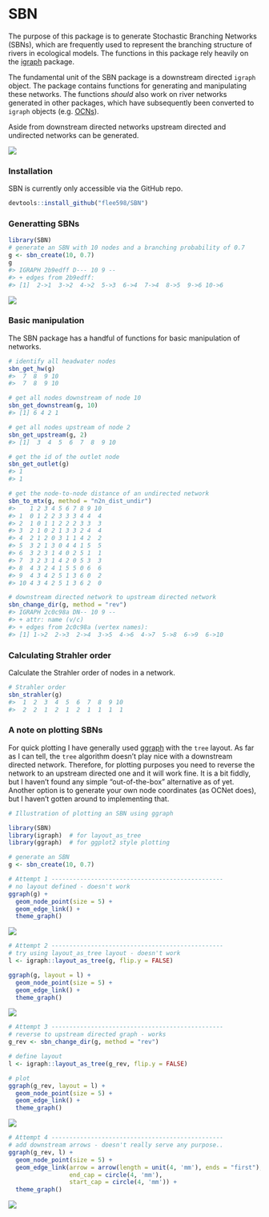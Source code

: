 
# SBN

<!-- badges: start -->
<!-- badges: end -->

The purpose of this package is to generate Stochastic Branching Networks
(SBNs), which are frequently used to represent the branching structure
of rivers in ecological models. The functions in this package rely
heavily on the [igraph](https://igraph.org/r/) package.

The fundamental unit of the SBN package is a downstream directed
`igraph` object. The package contains functions for generating and
manipulating these networks. The functions *should* also work on river
networks generated in other packages, which have subsequently been
converted to `igraph` objects
(e.g. [OCNs](https://cran.r-project.org/web/packages/OCNet/vignettes/OCNet.html)).

Aside from downstream directed networks upstream directed and undirected
networks can be generated.

![](man/figures/unnamed-chunk-2-1.png)<!-- -->

### Installation

SBN is currently only accessible via the GitHub repo.

``` r
devtools::install_github("flee598/SBN")
```

### Generatting SBNs

``` r
library(SBN)
# generate an SBN with 10 nodes and a branching probability of 0.7
g <- sbn_create(10, 0.7)
g
#> IGRAPH 2b9edff D--- 10 9 -- 
#> + edges from 2b9edff:
#> [1]  2->1  3->2  4->2  5->3  6->4  7->4  8->5  9->6 10->6
```

![](man/figures/unnamed-chunk-5-1.png)<!-- -->

### Basic manipulation

The SBN package has a handful of functions for basic manipulation of
networks.

``` r
# identify all headwater nodes
sbn_get_hw(g)
#>  7  8  9 10 
#>  7  8  9 10

# get all nodes downstream of node 10
sbn_get_downstream(g, 10)
#> [1] 6 4 2 1

# get all nodes upstream of node 2
sbn_get_upstream(g, 2)
#> [1]  3  4  5  6  7  8  9 10

# get the id of the outlet node
sbn_get_outlet(g)
#> 1 
#> 1

# get the node-to-node distance of an undirected network
sbn_to_mtx(g, method = "n2n_dist_undir")
#>    1 2 3 4 5 6 7 8 9 10
#> 1  0 1 2 2 3 3 3 4 4  4
#> 2  1 0 1 1 2 2 2 3 3  3
#> 3  2 1 0 2 1 3 3 2 4  4
#> 4  2 1 2 0 3 1 1 4 2  2
#> 5  3 2 1 3 0 4 4 1 5  5
#> 6  3 2 3 1 4 0 2 5 1  1
#> 7  3 2 3 1 4 2 0 5 3  3
#> 8  4 3 2 4 1 5 5 0 6  6
#> 9  4 3 4 2 5 1 3 6 0  2
#> 10 4 3 4 2 5 1 3 6 2  0

# downstream directed network to upstream directed network
sbn_change_dir(g, method = "rev")
#> IGRAPH 2c0c98a DN-- 10 9 -- 
#> + attr: name (v/c)
#> + edges from 2c0c98a (vertex names):
#> [1] 1->2  2->3  2->4  3->5  4->6  4->7  5->8  6->9  6->10
```

### Calculating Strahler order

Calculate the Strahler order of nodes in a network.

``` r
# Strahler order
sbn_strahler(g)
#>  1  2  3  4  5  6  7  8  9 10 
#>  2  2  1  2  1  2  1  1  1  1
```

### A note on plotting SBNs

For quick plotting I have generally used
[ggraph](https://www.data-imaginist.com/2017/ggraph-introduction-layouts/)
with the `tree` layout. As far as I can tell, the `tree` algorithm
doesn’t play nice with a downstream directed network. Therefore, for
plotting purposes you need to reverse the network to an upstream
directed one and it will work fine. It is a bit fiddly, but I haven’t
found any simple “out-of-the-box” alternative as of yet. Another option
is to generate your own node coordinates (as OCNet does), but I haven’t
gotten around to implementing that.

``` r
# Illustration of plotting an SBN using ggraph

library(SBN)
library(igraph)  # for layout_as_tree
library(ggraph)  # for ggplot2 style plotting

# generate an SBN
g <- sbn_create(10, 0.7)

# Attempt 1 ------------------------------------------------
# no layout defined - doesn't work
ggraph(g) +
  geom_node_point(size = 5) +
  geom_edge_link() +
  theme_graph()
```

![](man/figures/unnamed-chunk-8-1.png)<!-- -->

``` r
# Attempt 2 ------------------------------------------------
# try using layout_as_tree layout - doesn't work
l <- igraph::layout_as_tree(g, flip.y = FALSE)

ggraph(g, layout = l) +
  geom_node_point(size = 5) +
  geom_edge_link() +
  theme_graph()
```

![](man/figures/unnamed-chunk-8-2.png)<!-- -->

``` r
# Attempt 3 ------------------------------------------------
# reverse to upstream directed graph - works
g_rev <- sbn_change_dir(g, method = "rev")

# define layout
l <- igraph::layout_as_tree(g_rev, flip.y = FALSE)

# plot
ggraph(g_rev, layout = l) +
  geom_node_point(size = 5) +
  geom_edge_link() +
  theme_graph()
```

![](man/figures/unnamed-chunk-8-3.png)<!-- -->

``` r
# Attempt 4 ------------------------------------------------
# add downstream arrows - doesn't really serve any purpose..
ggraph(g_rev, l) +
  geom_node_point(size = 5) +
  geom_edge_link(arrow = arrow(length = unit(4, 'mm'), ends = "first"),
                 end_cap = circle(4, 'mm'),
                 start_cap = circle(4, 'mm')) +
  theme_graph()
```

![](man/figures/unnamed-chunk-8-4.png)<!-- -->
